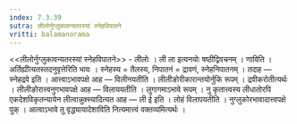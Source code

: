 ```yaml
---
index: 7.3.39
sutra: लीलोर्नुग्लुकावन्यतरस्यां स्नेहविपातने
vritti: balamanorama
---
```


<<लीलोर्नुग्लुकावन्यतरस्यां स्नेहविपातने>> - लीलोः । ली ला इत्यनयोः षष्ठीद्विवचनम् । णाविति । अर्तिह्यी॑त्यतस्तदनुवृत्तेरिति भावः । स्नेहस्य = तैलस्य, निपातनं = द्रावणं, स्नेहनिपातनम् । तदाह  —  स्नेहद्रवे इति । आत्त्वाऽभावपक्षे आह  —  विलीनयतीति । लीलीङोरीकारान्तयोर्नुकि रूपम् । द्रवीकरोतीत्यर्थः । लीलीङोरात्त्वनुगभावपक्षे आह  —  विलाययतीति । लुगागमाऽभावे रूपम् । नु कृतात्त्वस्य लीधातोरपि एकदेशविकृतन्यायेन लीत्वान्नुक्स्यादित्यत आह —  ली ई इति । लोहं विलापयतीति । नुग्लुकोरभावादात्त्वपक्षे पुक् । आत्वाऽभावे तु वृद्ध्यायादेशाविति नित्यमात्त्वं वक्तव्यमित्यर्थः ।